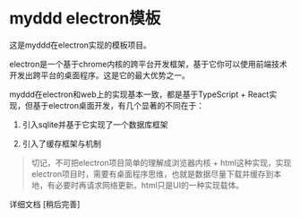 # myddd electron模板
这是myddd在electron实现的模板项目。

electron是一个基于chrome内核的跨平台开发框架，基于它你可以使用前端技术开发出跨平台的桌面程序。这是它的最大优势之一。

myddd在electron和web上的实现基本一致，都是基于TypeScript + React实现，但基于electron桌面开发，有几个显著的不同在于：

1. 引入sqlite并基于它实现了一个数据库框架

2. 引入了缓存框架与机制

> 切记，不可把electron项目简单的理解成浏览器内核 + html这种实现，实现electron项目时，需要有桌面程序思维，也就是数据尽量下载并缓存到本地，有必要时再请求网络更新。html只是UI的一种实现载体。


详细文档 [稍后完善]